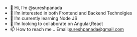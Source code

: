 - 👋 Hi, I’m @sureshpanada
- 👀 I’m interested in both Frontend and Backend Technolgies
- 🌱 I’m currently learning Node JS
- 💞️ I’m looking to collaborate on Angular,React
- 📫 How to reach me .. Email:sureshpanada@gmail.com


